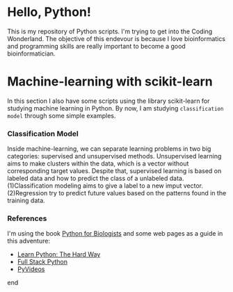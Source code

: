 # Hello, Python!
This is my repository of Python scripts. I'm trying to get into the Coding Wonderland. The objective of this endevour is because I love bioinformatics and programming skills are really important to become a good bioinformatician.

# Machine-learning with scikit-learn
In this section I also have some scripts using the library scikit-learn for studying machine learning in Python. By now, I am studying `classification model` through some simple examples.

### Classification Model
Inside machine-learning, we can separate learning problems in two big categories: supervised and unsupervised methods. Unsupervised learning aims to make clusters within the data, which is a vector without corresponding target values. Despite that, supervised learning is based on labeled data and how to predict the class of a unlabeled data. (1)Classification modeling aims to give a label to a new imput vector. (2)Regression try to predict future values based on the patterns found in the training data.


### References
I'm using the book [Python for Biologists](http://pythonforbiologists.com/index.php/books/) and some web pages as a guide in this adventure:

- [Learn Python: The Hard Way](https://learnpythonthehardway.org/book/)
- [Full Stack Python](https://www.fullstackpython.com/table-of-contents.html)
- [PyVideos](http://pyvideo.org/index.html)

end
